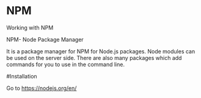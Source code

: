 # NPM
Working with NPM

 NPM- Node Package Manager 


  It is a package manager for NPM for Node.js packages. Node modules can be used on the server side. There are also many packages which add commands for you to use in the command line.
  
#Installation
 
 Go to https://nodejs.org/en/ 
